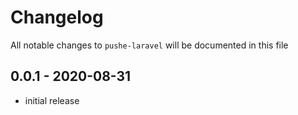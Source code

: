 # Changelog

All notable changes to `pushe-laravel` will be documented in this file

## 0.0.1 - 2020-08-31

- initial release
